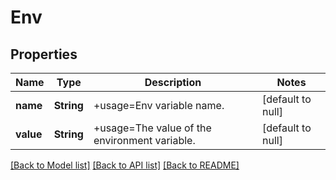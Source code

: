 # Env
## Properties

| Name | Type | Description | Notes |
|------------ | ------------- | ------------- | -------------|
| **name** | **String** | +usage&#x3D;Env variable name. | [default to null] |
| **value** | **String** | +usage&#x3D;The value of the environment variable. | [default to null] |

[[Back to Model list]](../README.md#documentation-for-models) [[Back to API list]](../README.md#documentation-for-api-endpoints) [[Back to README]](../README.md)


